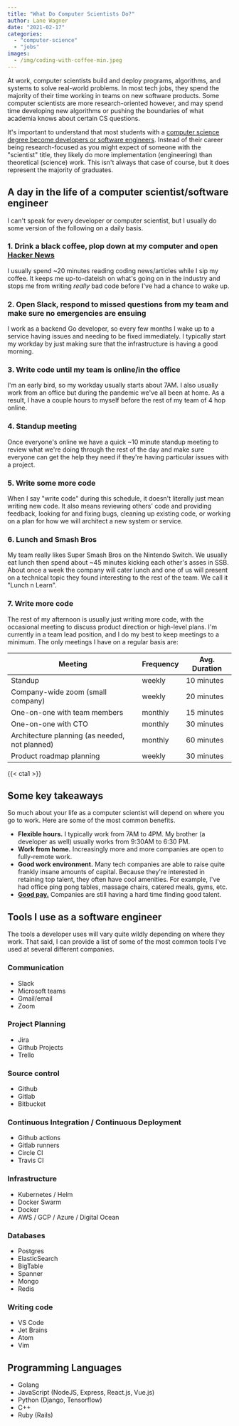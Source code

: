 ```yaml
---
title: "What Do Computer Scientists Do?"
author: Lane Wagner
date: "2021-02-17"
categories: 
  - "computer-science"
  - "jobs"
images:
  - /img/coding-with-coffee-min.jpeg
---
```


At work, computer scientists build and deploy programs, algorithms, and systems to solve real-world problems. In most tech jobs, they spend the majority of their time working in teams on new software products. Some computer scientists are more research-oriented however, and may spend time developing new algorithms or pushing the boundaries of what academia knows about certain CS questions.

It's important to understand that most students with a [computer science degree become developers or software engineers](/computer-science/computer-science-vs-software-engineering/). Instead of their career being research-focused as you might expect of someone with the "scientist" title, they likely do more implementation (engineering) than theoretical (science) work. This isn't always that case of course, but it does represent the majority of graduates.

## A day in the life of a computer scientist/software engineer

I can't speak for every developer or computer scientist, but I usually do some version of the following on a daily basis.

### 1\. Drink a black coffee, plop down at my computer and open [Hacker News](https://news.ycombinator.com/)

I usually spend ~20 minutes reading coding news/articles while I sip my coffee. It keeps me up-to-dateish on what's going on in the industry and stops me from writing _really_ bad code before I've had a chance to wake up.

### 2\. Open Slack, respond to missed questions from my team and make sure no emergencies are ensuing

I work as a backend Go developer, so every few months I wake up to a service having issues and needing to be fixed immediately. I typically start my workday by just making sure that the infrastructure is having a good morning.

### 3\. Write code until my team is online/in the office

I'm an early bird, so my workday usually starts about 7AM. I also usually work from an office but during the pandemic we've all been at home. As a result, I have a couple hours to myself before the rest of my team of 4 hop online.

### 4\. Standup meeting

Once everyone's online we have a quick ~10 minute standup meeting to review what we're doing through the rest of the day and make sure everyone can get the help they need if they're having particular issues with a project.

### 5\. Write some more code

When I say "write code" during this schedule, it doesn't literally just mean writing new code. It also means reviewing others' code and providing feedback, looking for and fixing bugs, cleaning up existing code, or working on a plan for how we will architect a new system or service.

### 6\. Lunch and Smash Bros

My team really likes Super Smash Bros on the Nintendo Switch. We usually eat lunch then spend about ~45 minutes kicking each other's asses in SSB. About once a week the company will cater lunch and one of us will present on a technical topic they found interesting to the rest of the team. We call it "Lunch n Learn".

### 7\. Write more code

The rest of my afternoon is usually just writing more code, with the occasional meeting to discuss product direction or high-level plans. I'm currently in a team lead position, and I do my best to keep meetings to a minimum. The only meetings I have on a regular basis are:

| Meeting                                        | Frequency | Avg. Duration |
| ---------------------------------------------- | --------- | ------------- |
| Standup                                        | weekly    | 10 minutes    |
| Company-wide zoom (small company)              | weekly    | 20 minutes    |
| One-on-one with team members                   | monthly   | 15 minutes    |
| One-on-one with CTO                            | monthly   | 30 minutes    |
| Architecture planning (as needed, not planned) | monthly   | 60 minutes    |
| Product roadmap planning                       | weekly    | 30 minutes    |

{{< cta1 >}}

## Some key takeaways

So much about your life as a computer scientist will depend on where you go to work. Here are some of the most common benefits.

- **Flexible hours.** I typically work from 7AM to 4PM. My brother (a developer as well) usually works from 9:30AM to 6:30 PM.
- **Work from home.** Increasingly more and more companies are open to fully-remote work.
- **Good work environment.** Many tech companies are able to raise quite frankly insane amounts of capital. Because they're interested in retaining top talent, they often have cool amenities. For example, I've had office ping pong tables, massage chairs, catered meals, gyms, etc.
- [**Good pay.**](/jobs/how-much-do-software-engineers-make/) Companies are still having a hard time finding good talent.

## Tools I use as a software engineer

The tools a developer uses will vary quite wildly depending on where they work. That said, I can provide a list of some of the most common tools I've used at several different companies.

### Communication

- Slack
- Microsoft teams
- Gmail/email
- Zoom

### Project Planning

- Jira
- Github Projects
- Trello

### Source control

- Github
- Gitlab
- Bitbucket

### Continuous Integration / Continuous Deployment

- Github actions
- Gitlab runners
- Circle CI
- Travis CI

### Infrastructure

- Kubernetes / Helm
- Docker Swarm
- Docker
- AWS / GCP / Azure / Digital Ocean

### Databases

- Postgres
- ElasticSearch
- BigTable
- Spanner
- Mongo
- Redis

### Writing code

- VS Code
- Jet Brains
- Atom
- Vim

## Programming Languages

- Golang
- JavaScript (NodeJS, Express, React.js, Vue.js)
- Python (Django, Tensorflow)
- C++
- Ruby (Rails)
